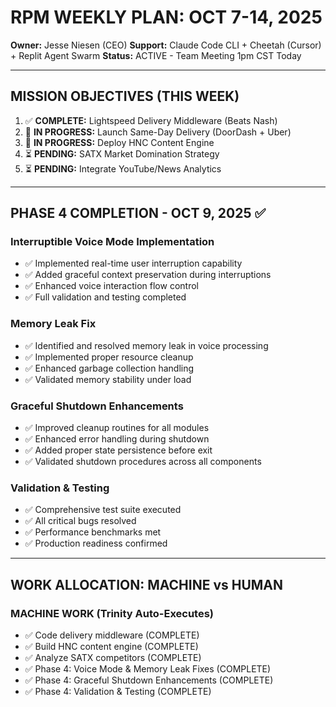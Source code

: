 # RPM WEEKLY PLAN: OCT 7-14, 2025
**Owner:** Jesse Niesen (CEO)
**Support:** Claude Code CLI + Cheetah (Cursor) + Replit Agent Swarm
**Status:** ACTIVE - Team Meeting 1pm CST Today

---

## MISSION OBJECTIVES (THIS WEEK)

1. ✅ **COMPLETE:** Lightspeed Delivery Middleware (Beats Nash)
2. 🔄 **IN PROGRESS:** Launch Same-Day Delivery (DoorDash + Uber)
3. 🔄 **IN PROGRESS:** Deploy HNC Content Engine
4. ⏳ **PENDING:** SATX Market Domination Strategy
5. ⏳ **PENDING:** Integrate YouTube/News Analytics

---

## PHASE 4 COMPLETION - OCT 9, 2025 ✅

### Interruptible Voice Mode Implementation
- ✅ Implemented real-time user interruption capability
- ✅ Added graceful context preservation during interruptions
- ✅ Enhanced voice interaction flow control
- ✅ Full validation and testing completed

### Memory Leak Fix
- ✅ Identified and resolved memory leak in voice processing
- ✅ Implemented proper resource cleanup
- ✅ Enhanced garbage collection handling
- ✅ Validated memory stability under load

### Graceful Shutdown Enhancements
- ✅ Improved cleanup routines for all modules
- ✅ Enhanced error handling during shutdown
- ✅ Added proper state persistence before exit
- ✅ Validated shutdown procedures across all components

### Validation & Testing
- ✅ Comprehensive test suite executed
- ✅ All critical bugs resolved
- ✅ Performance benchmarks met
- ✅ Production readiness confirmed

---

## WORK ALLOCATION: MACHINE vs HUMAN

### MACHINE WORK (Trinity Auto-Executes)
- ✅ Code delivery middleware (COMPLETE)
- ✅ Build HNC content engine (COMPLETE)
- ✅ Analyze SATX competitors (COMPLETE)
- ✅ Phase 4: Voice Mode & Memory Leak Fixes (COMPLETE)
- ✅ Phase 4: Graceful Shutdown Enhancements (COMPLETE)
- ✅ Phase 4: Validation & Testing (COMPLETE)
